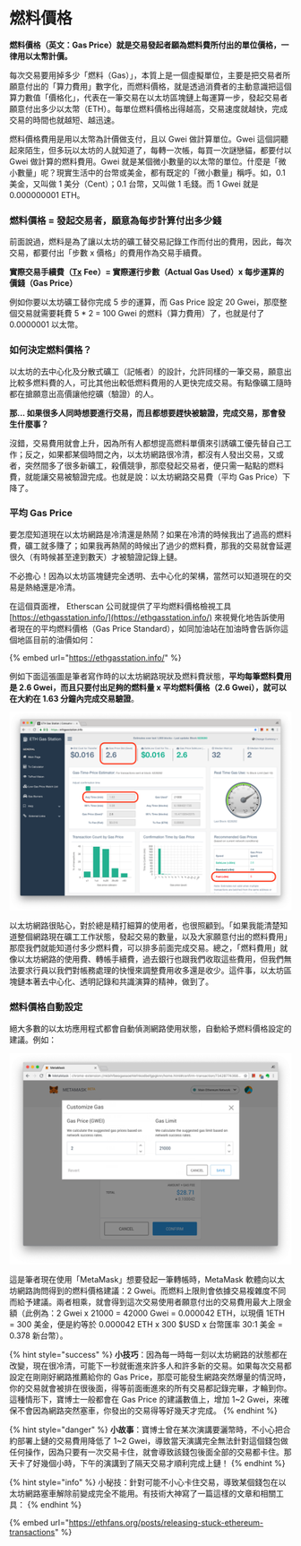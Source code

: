 # 燃料價格

**燃料價格（英文：Gas Price）就是交易發起者願為燃料費所付出的單位價格，一律用以太幣計價。**

每次交易要用掉多少「燃料（Gas）」，本質上是一個虛擬單位，主要是把交易者所願意付出的「算力費用」數字化，而燃料價格，就是透過消費者的主動意識把這個算力數值「價格化」，代表在一筆交易在以太坊區塊鏈上每運算一步，發起交易者願意付出多少以太幣（ETH）。每單位燃料價格出得越高，交易速度就越快，完成交易的時間也就越短、越迅速。

燃料價格費用是用以太幣為計價做支付，且以 Gwei 做計算單位。Gwei 這個詞聽起來陌生，但多玩以太坊的人就知道了，每轉一次帳，每買一次謎戀貓，都要付以 Gwei 做計算的燃料費用。Gwei 就是某個微小數量的以太幣的單位。什麼是「微小數量」呢？現實生活中的台幣或美金，都有既定的「微小數量」稱呼。如，0.1 美金，又叫做 1 美分（Cent）；0.1 台幣，又叫做 1 毛錢。而 1 Gwei 就是 0.000000001 ETH。

### 燃料價格 = 發起交易者，願意為每步計算付出多少錢

前面說過，燃料是為了讓以太坊的礦工替交易記錄工作而付出的費用，因此，每次交易，都要付出「步數 x 價格」的費用作為交易手續費。

**實際交易手續費（**[**Tx**](../undefined/) **Fee）= 實際運行步數（Actual Gas Used）x  每步運算的價錢（Gas Price）**

例如你要以太坊礦工替你完成 5 步的運算，而 Gas Price 設定 20 Gwei，那麼整個交易就需要耗費 5 \* 2 = 100 Gwei 的燃料（算力費用）了，也就是付了 0.0000001 以太幣。

### 如何決定燃料價格？

以太坊的去中心化及分散式礦工（記帳者）的設計，允許同樣的一筆交易，願意出比較多燃料費的人，可比其他出較低燃料費用的人更快完成交易。有點像礦工隨時都在搶願意出高價讓他挖礦（驗證）的人。

**那... 如果很多人同時想要進行交易，而且都想要趕快被驗證，完成交易，那會發生什麼事？**

沒錯，交易費用就會上升，因為所有人都想提高燃料單價來引誘礦工優先替自己工作；反之，如果都某個時間之內，以太坊網路很冷清，都沒有人發出交易，又或者，突然間多了很多新礦工，殺價競爭，那麼發起交易者，便只需一點點的燃料費，就能讓交易被驗證完成。也就是說：以太坊網路交易費（平均 Gas Price）下降了。

### 平均 Gas Price

要怎麼知道現在以太坊網路是冷清還是熱鬧？如果在冷清的時候我出了過高的燃料費，礦工就多賺了；如果我再熱鬧的時候出了過少的燃料費，那我的交易就會延遲很久（有時候甚至達到數天）才被驗證記錄上鏈。

不必擔心！因為以太坊區塊鏈完全透明、去中心化的架構，當然可以知道現在的交易是熱絡還是冷清。

在這個頁面裡， Etherscan 公司就提供了平均燃料價格檢視工具 [https://ethgasstation.info/](https://ethgasstation.info/) 來視覺化地告訴使用者現在的平均燃料價格（Gas Price Standard），如同加油站在加油時會告訴你這個地區目前的油價如何：

{% embed url="https://ethgasstation.info/" %}

例如下面這張圖是筆者寫作時的以太坊網路現狀及燃料費狀態，**平均每筆燃料費用是 2.6 Gwei，而且只要付出足夠的燃料量 x 平均燃料價格（2.6 Gwei），就可以在大約在 1.63 分鐘內完成交易驗證**。

![](../../.gitbook/assets/ying-mu-kuai-zhao-20180828-xia-wu-6.26.47.png)

以太坊網路很貼心，對於總是精打細算的使用者，也很照顧到。「如果我能清楚知道整個網路現在礦工工作狀態，發起交易的數量，以及大家願意付出的燃料費用」那麼我們就能知道付多少燃料費，可以排多前面完成交易。總之，「燃料費用」就像以太坊網路的使用費、轉帳手續費，過去銀行也跟我們收取這些費用，但我們無法要求行員以我們對帳務處理的快慢來調整費用收多還是收少。這件事，以太坊區塊鏈本著去中心化、透明記錄和共識演算的精神，做到了。

### 燃料價格自動設定

絕大多數的以太坊應用程式都會自動偵測網路使用狀態，自動給予燃料價格設定的建議。例如：

![](../../.gitbook/assets/ying-mu-kuai-zhao-20180901-xia-wu-3.30.10.png)

這是筆者現在使用「MetaMask」想要發起一筆轉帳時，MetaMask 軟體向以太坊網路詢問得到的燃料價格建議：2 Gwei。而燃料上限則會依據交易複雜度不同而給予建議。兩者相乘，就會得到這次交易使用者願意付出的交易費用最大上限金額（此例為：2 Gwei x 21000 = 42000 Gwei = 0.000042 ETH，以現價 1ETH = 300 美金，便是約等於 0.000042 ETH x 300 $USD x 台幣匯率 30:1 美金 = 0.378 新台幣）。

{% hint style="success" %}
**小技巧**：因為每一時每一刻以太坊網路的狀態都在改變，現在很冷清，可能下一秒就衝進來許多人和許多新的交易。如果每次交易都設定在剛剛好網路推薦給你的 Gas Price，那麼可能發生網路突然爆量的情況時，你的交易就會被排在很後面，得等前面衝進來的所有交易都記錄完畢，才輪到你。這種情形下，寶博士一般都會在 Gas Price 的建議數值上，增加 1~2 Gwei，來確保不會因為網路突然塞車，你發出的交易得等好幾天才完成。
{% endhint %}

{% hint style="danger" %}
**小故事**：寶博士曾在某次演講要灑幣時，不小心把合約部署上鏈的交易費用降低了 1~2 Gwei，導致當天演講完全無法針對這個錢包做任何操作，因為只要有一次交易卡住，就會導致該錢包後面全部的交易都卡住。那天卡了好幾個小時，下午的演講到了隔天交易才順利完成上鏈！
{% endhint %}

{% hint style="info" %}
小秘技：針對可能不小心卡住交易，導致某個錢包在以太坊網路塞車解除前變成完全不能用。有技術大神寫了一篇這樣的文章和相關工具：
{% endhint %}

{% embed url="https://ethfans.org/posts/releasing-stuck-ethereum-transactions" %}



